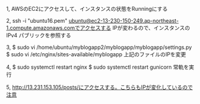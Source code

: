 1, AWSのEC2にアクセスして、インスタンスの状態をRunningにする

2, ssh -i "ubuntu16.pem" ubuntu@ec2-13-230-150-249.ap-northeast-1.compute.amazonaws.comでアクセスする
   IPが変わるので、インスタンスのIPv4 パブリックを参照する

3, $ sudo vi /home/ubuntu/myblogapp2/myblogapp/myblogapp/settings.py
   $ sudo vi /etc/nginx/sites-available/myblogapp
   上記のファイルのIPを変更

4, $ sudo systemctl restart nginx
   $ sudo systemctl restart gunicorn
   常軌を実行

5, http://13.231.153.105/posts/にアクセスする。こちらもIPが変化しているので注意
